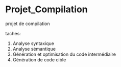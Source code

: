 Projet_Compilation
==============

projet de compilation

taches:
1. Analyse syntaxique
2. Analyse sémantique
3. Génération et optimisation du code intermédiaire
4. Génération de code cible
